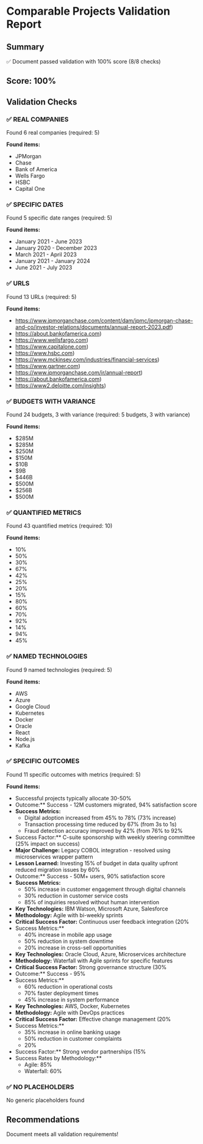 # Comparable Projects Validation Report

## Summary
✅ Document passed validation with 100% score (8/8 checks)

## Score: 100%

## Validation Checks

### ✅ REAL COMPANIES
Found 6 real companies (required: 5)

**Found items:**
- JPMorgan
- Chase
- Bank of America
- Wells Fargo
- HSBC
- Capital One

### ✅ SPECIFIC DATES
Found 5 specific date ranges (required: 5)

**Found items:**
- January 2021 - June 2023
- January 2020 - December 2023
- March 2021 - April 2023
- January 2021 - January 2024
- June 2021 - July 2023

### ✅ URLS
Found 13 URLs (required: 5)

**Found items:**
- https://www.jpmorganchase.com/content/dam/jpmc/jpmorgan-chase-and-co/investor-relations/documents/annual-report-2023.pdf)
- https://about.bankofamerica.com)
- https://www.wellsfargo.com)
- https://www.capitalone.com)
- https://www.hsbc.com)
- https://www.mckinsey.com/industries/financial-services)
- https://www.gartner.com)
- https://www.jpmorganchase.com/ir/annual-report)
- https://about.bankofamerica.com)
- https://www2.deloitte.com/insights)

### ✅ BUDGETS WITH VARIANCE
Found 24 budgets, 3 with variance (required: 5 budgets, 3 with variance)

**Found items:**
- $285M 
- $285M 
- $250M 
- $150M 
- $10B 
- $9B 
- $446B
- $500M 
- $256B
- $500M 

### ✅ QUANTIFIED METRICS
Found 43 quantified metrics (required: 10)

**Found items:**
- 10%
- 50%
- 30%
- 67%
- 42%
- 25%
- 20%
- 15%
- 80%
- 60%
- 70%
- 92%
- 14%
- 94%
- 45%

### ✅ NAMED TECHNOLOGIES
Found 9 named technologies (required: 5)

**Found items:**
- AWS
- Azure
- Google Cloud
- Kubernetes
- Docker
- Oracle
- React
- Node.js
- Kafka

### ✅ SPECIFIC OUTCOMES
Found 11 specific outcomes with metrics (required: 5)

**Found items:**
- Successful projects typically allocate 30-50%
- Outcome:** Success - 12M customers migrated, 94% satisfaction score
- **Success Metrics:**
  - Digital adoption increased from 45% to 78% (73% increase)
  - Transaction processing time reduced by 67% (from 3s to 1s)
  - Fraud detection accuracy improved by 42% (from 76% to 92%
- Success Factor:** C-suite sponsorship with weekly steering committee (25% impact on success)
- **Major Challenge:** Legacy COBOL integration - resolved using microservices wrapper pattern
- **Lesson Learned:** Investing 15% of budget in data quality upfront reduced migration issues by 60%
- Outcome:** Success - 50M+ users, 90% satisfaction score
- **Success Metrics:**
  - 50% increase in customer engagement through digital channels
  - 30% reduction in customer service costs
  - 85% of inquiries resolved without human intervention
- **Key Technologies:** IBM Watson, Microsoft Azure, Salesforce
- **Methodology:** Agile with bi-weekly sprints
- **Critical Success Factor:** Continuous user feedback integration (20%
- Success Metrics:**
  - 40% increase in mobile app usage
  - 50% reduction in system downtime
  - 20% increase in cross-sell opportunities
- **Key Technologies:** Oracle Cloud, Azure, Microservices architecture
- **Methodology:** Waterfall with Agile sprints for specific features
- **Critical Success Factor:** Strong governance structure (30%
- Outcome:** Success - 95%
- Success Metrics:**
  - 60% reduction in operational costs
  - 70% faster deployment times
  - 45% increase in system performance
- **Key Technologies:** AWS, Docker, Kubernetes
- **Methodology:** Agile with DevOps practices
- **Critical Success Factor:** Effective change management (20%
- Success Metrics:**
  - 35% increase in online banking usage
  - 50% reduction in customer complaints
  - 20%
- Success Factor:** Strong vendor partnerships (15%
- Success Rates by Methodology:**
  - Agile: 85%
  - Waterfall: 60%

### ✅ NO PLACEHOLDERS
No generic placeholders found

## Recommendations

Document meets all validation requirements!
